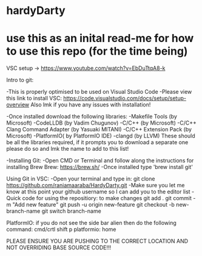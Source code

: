 # hardyDarty

# use this as an inital read-me for how to use this repo (for the time being)
VSC setup -> https://www.youtube.com/watch?v=EbDuTtqA8-k

Intro to git:

-This is properly optimised to be used on Visual Studio Code
-Please view this link to install VSC: https://code.visualstudio.com/docs/setup/setup-overview
  Also lmk if you have any issues with installation!

-Once installed download the following libraries:
-Makefile Tools (by Microsoft)
-CodeLLDB (by Vadim Chugunov)
-C/C++ (by Microsoft)
-C/C++ Clang Command Adapter (by Yasuaki MITANI)
-C/C++ Extension Pack (by Microsoft)
-PlatformIO( by PlatformIO IDE)
-clangd (by LLVM)
  These should be all the libraries required, if it prompts you to download a separate one please do so and lmk the name to add to this list!

-Installing Git:
-Open CMD or Terminal and follow along the instructions for installing Brew
Brew: https://brew.sh/
-Once installed type 'brew install git'

Using Git in VSC:
-Open your terminal and type in: 
git clone https://github.com/raniamaaraba/HardyDarty.git
-Make sure you let me know at this point your github username so I can add you to the editor list
-Quick code for using the repositiory:
to make changes
git add .
git commit -m "Add new feature"
git push -u origin new-feature
git checkout -b new-branch-name
git switch branch-name

PlatformIO:
if you do not see the side bar alien then do the following command:
cmd/crtl shift p
platformio: home

PLEASE ENSURE YOU ARE PUSHING TO THE CORRECT LOCATION AND NOT OVERRIDING BASE SOURCE CODE!!!



